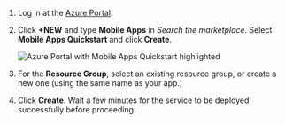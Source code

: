 1. Log in at the [Azure Portal].
2. Click **+NEW** and type **Mobile Apps** in *Search the marketplace*. Select **Mobile Apps Quickstart** and click **Create**.
   
    ![Azure Portal with Mobile Apps Quickstart highlighted](https://docstestmedia1.blob.core.windows.net/azure-media/includes/media/app-service-mobile-dotnet-backend-create-new-service/search-mobile-apps-quickstart.png)
3. For the **Resource Group**, select an existing resource group, or create a new one (using the same name as your app.) 
4. Click **Create**. Wait a few minutes for the service to be deployed successfully before proceeding.

<!-- URLs. -->
[Azure Portal]: https://portal.azure.com/

